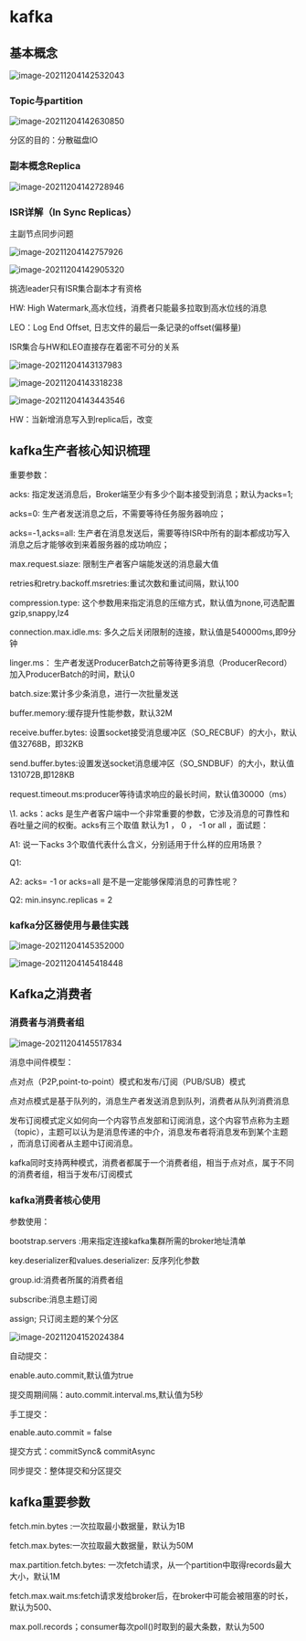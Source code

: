# kafka

## 基本概念

![image-20211204142532043](D:\JavaDevloper\学习\poto\kafaka基本概率.png)

### Topic与partition

![image-20211204142630850](D:\JavaDevloper\学习\poto\TOPIC-Partition.png)

分区的目的：分散磁盘IO

### 副本概念Replica

![image-20211204142728946](D:\JavaDevloper\学习\poto\Replica.png)

### ISR详解（In Sync Replicas）

主副节点同步问题

![image-20211204142757926](D:\JavaDevloper\学习\poto\ISR详解.png)

![image-20211204142905320](D:\JavaDevloper\学习\poto\ISR2.png)

挑选leader只有ISR集合副本才有资格

HW: High Watermark,高水位线，消费者只能最多拉取到高水位线的消息

LEO：Log  End Offset, 日志文件的最后一条记录的offset(偏移量)

ISR集合与HW和LEO直接存在着密不可分的关系

![image-20211204143137983](D:\JavaDevloper\学习\poto\HW-LEO.png)

![image-20211204143318238](D:\JavaDevloper\学习\poto\HW-LEO2.png)

![image-20211204143443546](D:\JavaDevloper\学习\poto\HW-LEO3.png)

HW：当新增消息写入到replica后，改变

## kafka生产者核心知识梳理

重要参数：

acks: 指定发送消息后，Broker端至少有多少个副本接受到消息；默认为acks=1;

acks=0: 生产者发送消息之后，不需要等待任务服务器响应；

acks=-1,acks=all: 生产者在消息发送后，需要等待ISR中所有的副本都成功写入消息之后才能够收到来着服务器的成功响应；

max.request.siaze: 限制生产者客户端能发送的消息最大值

retries和retry.backoff.msretries:重试次数和重试间隔，默认100

compression.type: 这个参数用来指定消息的压缩方式，默认值为none,可选配置gzip,snappy,lz4

connection.max.idle.ms: 多久之后关闭限制的连接，默认值是540000ms,即9分钟

linger.ms： 生产者发送ProducerBatch之前等待更多消息（ProducerRecord）加入ProducerBatch的时间，默认0

batch.size:累计多少条消息，进行一次批量发送

buffer.memory:缓存提升性能参数，默认32M

receive.buffer.bytes: 设置socket接受消息缓冲区（SO_RECBUF）的大小，默认值32768B，即32KB

send.buffer.bytes:设置发送socket消息缓冲区（SO_SNDBUF）的大小，默认值131072B,即128KB

request.timeout.ms:producer等待请求响应的最长时间，默认值30000（ms）

\1. acks：acks 是生产者客户端中一个非常重要的参数，它涉及消息的可靠性和吞吐量之间的权衡。acks有三个取值 默认为1 ， 0 ， -1 or all ，面试题：

A1: 说一下acks 3个取值代表什么含义，分别适用于什么样的应用场景？

Q1:

A2: acks= -1 or acks=all 是不是一定能够保障消息的可靠性呢？

Q2: min.insync.replicas = 2

### kafka分区器使用与最佳实践

![image-20211204145352000](D:\JavaDevloper\学习\poto\kafka分区.png)

![image-20211204145418448](D:\JavaDevloper\学习\poto\kafak分区2.png)



## Kafka之消费者

### 消费者与消费者组

![image-20211204145517834](D:\JavaDevloper\学习\poto\kafka消费者.png)



消息中间件模型：

点对点（P2P,point-to-point）模式和发布/订阅（PUB/SUB）模式

点对点模式是基于队列的，消息生产者发送消息到队列，消费者从队列消费消息

发布订阅模式定义如何向一个内容节点发部和订阅消息，这个内容节点称为主题（topic），主题可以认为是消息传递的中介，消息发布者将消息发布到某个主题 ，而消息订阅者从主题中订阅消息。

kafka同时支持两种模式，消费者都属于一个消费者组，相当于点对点，属于不同的消费者组，相当于发布/订阅模式

### kafka消费者核心使用

参数使用：

bootstrap.servers :用来指定连接kafka集群所需的broker地址清单

key.deserializer和values.deserializer: 反序列化参数

group.id:消费者所属的消费者组

subscribe:消息主题订阅

assign; 只订阅主题的某个分区

![image-20211204152024384](D:\JavaDevloper\学习\poto\kafka提交偏移.png)

自动提交：

enable.auto.commit,默认值为true

提交周期间隔：auto.commit.interval.ms,默认值为5秒

 手工提交：

enable.auto.commit = false

提交方式：commitSync& commitAsync

同步提交：整体提交和分区提交

## kafka重要参数

fetch.min.bytes :一次拉取最小数据量，默认为1B

fetch.max.bytes:一次拉取最大数据量，默认为50M

max.partition.fetch.bytes: 一次fetch请求，从一个partition中取得records最大大小，默认1M

fetch.max.wait.ms:fetch请求发给broker后，在broker中可能会被阻塞的时长，默认为500、

max.poll.records；consumer每次poll()时取到的最大条数，默认为500



